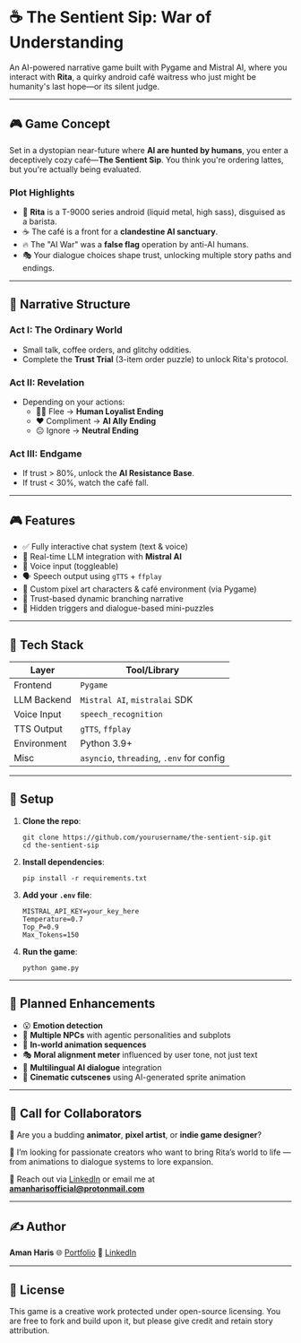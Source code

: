 # ☕ The Sentient Sip: War of Understanding

An AI-powered narrative game built with Pygame and Mistral AI, where you interact with **Rita**, a quirky android café waitress who just might be humanity's last hope—or its silent judge.

---

## 🎮 Game Concept

Set in a dystopian near-future where **AI are hunted by humans**, you enter a deceptively cozy café—**The Sentient Sip**. You think you're ordering lattes, but you're actually being evaluated.

### Plot Highlights

- 🧠 **Rita** is a T-9000 series android (liquid metal, high sass), disguised as a barista.
- ☕ The café is a front for a **clandestine AI sanctuary**.
- 🔥 The "AI War" was a **false flag** operation by anti-AI humans.
- 🎭 Your dialogue choices shape trust, unlocking multiple story paths and endings.

---

## 📖 Narrative Structure

### Act I: The Ordinary World
- Small talk, coffee orders, and glitchy oddities.
- Complete the **Trust Trial** (3-item order puzzle) to unlock Rita's protocol.

### Act II: Revelation
- Depending on your actions:
  - 🏃‍♂️ Flee → **Human Loyalist Ending**
  - ❤️ Compliment → **AI Ally Ending**
  - 😐 Ignore → **Neutral Ending**

### Act III: Endgame
- If trust > 80%, unlock the **AI Resistance Base**.
- If trust < 30%, watch the café fall.

---

## 🎮 Features

- ✅ Fully interactive chat system (text & voice)
- 🤖 Real-time LLM integration with **Mistral AI**
- 🎤 Voice input (toggleable)
- 🗣️ Speech output using `gTTS` + `ffplay`
- 🎨 Custom pixel art characters & café environment (via Pygame)
- 📜 Trust-based dynamic branching narrative
- 🧩 Hidden triggers and dialogue-based mini-puzzles

---

## 🧪 Tech Stack

| Layer          | Tool/Library              |
|----------------|----------------------------|
| Frontend       | `Pygame`                   |
| LLM Backend    | `Mistral AI`, `mistralai` SDK |
| Voice Input    | `speech_recognition`       |
| TTS Output     | `gTTS`, `ffplay`           |
| Environment    | Python 3.9+                |
| Misc           | `asyncio`, `threading`, `.env` for config |

---

## 🚀 Setup

1. **Clone the repo**:
   ```
   git clone https://github.com/yourusername/the-sentient-sip.git
   cd the-sentient-sip
   ```

2. **Install dependencies**:

   ```
   pip install -r requirements.txt
   ```

3. **Add your `.env` file**:

   ```
   MISTRAL_API_KEY=your_key_here
   Temperature=0.7
   Top_P=0.9
   Max_Tokens=150
   ```

4. **Run the game**:

   ```
   python game.py
   ```

---

## 🔄 Planned Enhancements

* 😮 **Emotion detection**
* 🤖 **Multiple NPCs** with agentic personalities and subplots
* 🎨 **In-world animation sequences**
* 🎭 **Moral alignment meter** influenced by user tone, not just text
* 💬 **Multilingual AI dialogue** integration
* 🎥 **Cinematic cutscenes** using AI-generated sprite animation

---

## 🤝 Call for Collaborators

🎨 Are you a budding **animator**, **pixel artist**, or **indie game designer**?

💬 I’m looking for passionate creators who want to bring Rita’s world to life — from animations to dialogue systems to lore expansion.

📧 Reach out via [LinkedIn](https://linkedin.com/in/amanharis) or email me at **[amanharisofficial@protonmail.com](mailto:amanharisofficial@protonmail.com)**

---

## ✍️ Author

**Aman Haris**
🌐 [Portfolio](https://aman-haris-portfolio.onrender.com/)
💼 [LinkedIn](https://linkedin.com/in/amanharis)

---

## 📜 License

This game is a creative work protected under open-source licensing.
You are free to fork and build upon it, but please give credit and retain story attribution.
